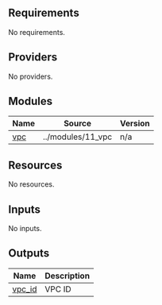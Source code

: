<!-- BEGIN_TF_DOCS -->
## Requirements

No requirements.

## Providers

No providers.

## Modules

| Name | Source | Version |
|------|--------|---------|
| <a name="module_vpc"></a> [vpc](#module\_vpc) | ../modules/11_vpc | n/a |

## Resources

No resources.

## Inputs

No inputs.

## Outputs

| Name | Description |
|------|-------------|
| <a name="output_vpc_id"></a> [vpc\_id](#output\_vpc\_id) | VPC ID |
<!-- END_TF_DOCS -->
